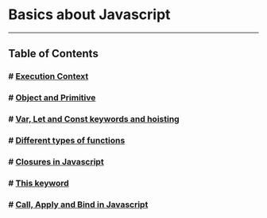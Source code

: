 # Basics about Javascript

---

## Table of Contents

### # [Execution Context](./EXECUTION_CONTEXT.md)
### # [Object and Primitive](./OBJECT_AND_PREMITIVE.md)
### # [Var, Let and Const keywords and hoisting](./VAR_LET_CONST.md)
### # [Different types of functions](./TYPES_OF_FUNCTION.md)
### # [Closures in Javascript](./CLOSURES.md)
### # [This keyword](./THIS_KEYWORD.md)
### # [Call, Apply and Bind in Javascript](./CALL_APPLY_AND_BIND.md)